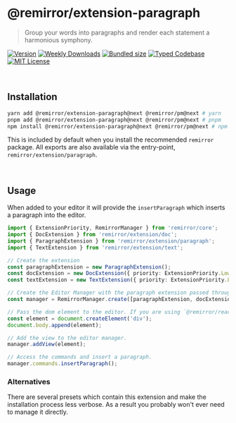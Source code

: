 # @remirror/extension-paragraph

> Group your words into paragraphs and render each statement a harmonious symphony.

[![Version][version]][npm] [![Weekly Downloads][downloads-badge]][npm] [![Bundled size][size-badge]][size] [![Typed Codebase][typescript]](#) [![MIT License][license]](#)

[version]: https://flat.badgen.net/npm/v/@remirror/extension-paragraph/next
[npm]: https://npmjs.com/package/@remirror/extension-paragraph/v/next
[license]: https://flat.badgen.net/badge/license/MIT/purple
[size]: https://bundlephobia.com/result?p=@remirror/extension-paragraph@next
[size-badge]: https://flat.badgen.net/bundlephobia/minzip/@remirror/extension-paragraph
[typescript]: https://flat.badgen.net/badge/icon/TypeScript?icon=typescript&label
[downloads-badge]: https://badgen.net/npm/dw/@remirror/extension-paragraph/red?icon=npm

<br />

## Installation

```bash
yarn add @remirror/extension-paragraph@next @remirror/pm@next # yarn
pnpm add @remirror/extension-paragraph@next @remirror/pm@next # pnpm
npm install @remirror/extension-paragraph@next @remirror/pm@next # npm
```

This is included by default when you install the recommended `remirror` package. All exports are also available via the entry-point, `remirror/extension/paragraph`.

<br />

## Usage

When added to your editor it will provide the `insertParagraph` which inserts a paragraph into the editor.

```ts
import { ExtensionPriority, RemirrorManager } from 'remirror/core';
import { DocExtension } from 'remirror/extension/doc';
import { ParagraphExtension } from 'remirror/extension/paragraph';
import { TextExtension } from 'remirror/extension/text';

// Create the extension
const paragraphExtension = new ParagraphExtension();
const docExtension = new DocExtension({ priority: ExtensionPriority.Low });
const textExtension = new TextExtension({ priority: ExtensionPriority.Low });

// Create the Editor Manager with the paragraph extension passed through.
const manager = RemirrorManager.create([paragraphExtension, docExtension, textExtension]);

// Pass the dom element to the editor. If you are using `@remirror/react` this is done for you.
const element = document.createElement('div');
document.body.append(element);

// Add the view to the editor manager.
manager.addView(element);

// Access the commands and insert a paragraph.
manager.commands.insertParagraph();
```

### Alternatives

There are several presets which contain this extension and make the installation process less verbose. As a result you probably won't ever need to manage it directly.

<br />
